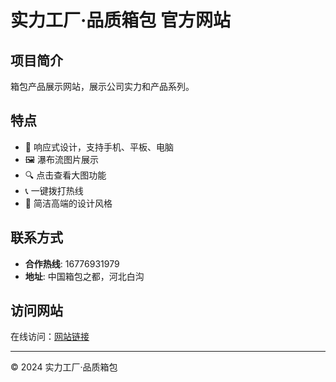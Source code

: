# 实力工厂·品质箱包 官方网站

## 项目简介

箱包产品展示网站，展示公司实力和产品系列。

## 特点

- 📱 响应式设计，支持手机、平板、电脑
- 🖼️ 瀑布流图片展示
- 🔍 点击查看大图功能
- 📞 一键拨打热线
- 🎨 简洁高端的设计风格

## 联系方式

- **合作热线**: 16776931979
- **地址**: 中国箱包之都，河北白沟

## 访问网站

在线访问：[网站链接](https://您的用户名.github.io/packageWeb/)

---

© 2024 实力工厂·品质箱包

